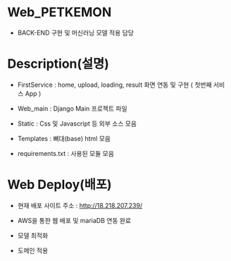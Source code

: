 # Web_PETKEMON 

- BACK-END 구현 및 머신러닝 모델 적용 담당



# Description(설명)

- FirstService : home, upload, loading, result 화면 연동 및 구현 ( 첫번째 서비스 App )

- Web_main : Django Main 프로젝트 파일

- Static : Css 및 Javascript 등 외부 소스 모음

- Templates : 뼈대(base) html 모음 

- requirements.txt : 사용된 모듈 모음


# Web Deploy(배포)

- 현재 배포 사이트 주소 : http://18.218.207.239/

- AWS을 통한 웹 배포 및 mariaDB 연동 완료 

- 모델 최적화

- 도메인 적용
